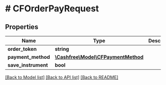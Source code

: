 # # CFOrderPayRequest

## Properties

Name | Type | Description | Notes
------------ | ------------- | ------------- | -------------
**order_token** | **string** |  |
**payment_method** | [**\Cashfree\Model\CFPaymentMethod**](CFPaymentMethod.md) |  |
**save_instrument** | **bool** |  | [optional]

[[Back to Model list]](../../README.md#models) [[Back to API list]](../../README.md#endpoints) [[Back to README]](../../README.md)
